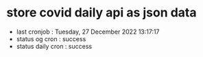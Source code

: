 # store covid daily api as json data

- last cronjob : Tuesday, 27 December 2022 13:17:17
- status og cron : success
- status daily cron : success
      
      